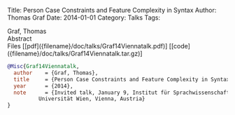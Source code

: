 Title: Person Case Constraints and Feature Complexity in Syntax
Author: Thomas Graf
Date: 2014-01-01
Category: Talks
Tags: 

<div markdown class="authors">
Graf, Thomas
</div>

<div markdown class="abstract">
<span id="abstract-title">Abstract</span>

</div>

<div markdown class="files">
<span id="files-title">Files</span>
[[pdf]({filename}/doc/talks/Graf14Viennatalk.pdf)]
[[code]({filename}/doc/talks/Graf14Viennatalk.tar.gz)]
</div>

~~~bibtex
@Misc{Graf14Viennatalk,
  author	= {Graf, Thomas},
  title		= {Person Case Constraints and Feature Complexity in Syntax},
  year		= {2014},
  note		= {Invited talk, January 9, Institut für Sprachwissenschaft,
		  Universität Wien, Vienna, Austria}
}
~~~

